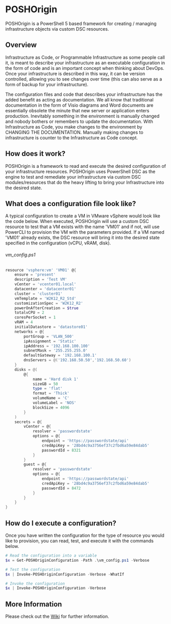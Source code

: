 # POSHOrigin
POSHOrigin is a PowerShell 5 based framework for creating / managing infrastructure objects via custom DSC resources.

## Overview
Infrastructure as Code, or Programmable Infrastructure as some people call it, is meant to describe your infrastructure as an executable configuration in the form of code and is an important concept when thinking about DevOps. Once your infrastructure is described in this way, it can be version controlled, allowing you to see changes over time (this can also serve as a form of backup for your infrastructure).

The configuration files and code that describes your infrastructure has the added benefit as acting as documentation. We all know that traditional documentation in the form of Visio diagrams and Word documents are essentially obsolete the minute that new server or application enters production. Inevitably something in the environment is manually changed and nobody bothers or remembers to update the documentation. With Infrastructure as Code, you make changes to the environment by CHANGING THE DOCUMENTATION. Manually making changes to infrastructure is counter to the Infrastructure as Code concept.

## How does it work?
POSHOrigin is a framework to read and execute the desired configuration of your infrastructure resources. POSHOrigin uses PowerShell DSC as the engine to test and remediate your infrastructure via custom DSC modules/resources that do the heavy lifting to bring your Infrastructure into the desired state.

## What does a configuration file look like?
A typical configuration to create a VM in VMware vSphere would look like the code below. When executed, POSHOrigin will use a custom DSC resource to test that a VM exists with the name 'VM01' and if not, will use PowerCLI to provision the VM with the parameters provided. If a VM named 'VM01' already exists, the DSC resource will bring it into the desired state specified in the configuration (vCPU, vRAM, disk).

###### vm_config.ps1
```PowerShell
resource 'vsphere:vm' 'VM01' @{
    ensure = 'present'
    description = 'Test VM'
    vCenter = 'vcenter01.local'
    datacenter = 'datacenter01'
    cluster = 'cluster01'
    vmTemplate = 'W2K12_R2_Std'
    customizationSpec = 'W2K12_R2'
    powerOnAfterCreation = $true
    totalvCPU = 2
    coresPerSocket = 1
    vRAM = 4
    initialDatastore = 'datastore01'
    networks = @{
        portGroup = 'VLAN_500'
        ipAssignment = 'Static'
        ipAddress = '192.168.100.100'
        subnetMask = '255.255.255.0'
        defaultGateway = '192.168.100.1'
        dnsServers = @('192.168.50.50','192.168.50.60')
    }
    disks = @(
        @{
            name = 'Hard disk 1'
            sizeGB = 50
            type = 'flat'
            format = 'Thick'
            volumeName = 'C'
            volumeLabel = 'NOS'
            blockSize = 4096
        }
    )
    secrets = @{            
        vCenter = @{
            resolver = 'passwordstate'
            options = @{
                endpoint = 'https://passwordstate/api'
                credApiKey = '28bd4c9a3756ef37c2fbd6a59e84dab5'
                passwordId = 8321
            }
        }
        guest = @{
            resolver = 'passwordstate'
            options = @{
                endpoint = 'https://passwordstate/api'
                credApiKey = '28bd4c9a3756ef37c2fbd6a59e84dab5'
                passwordId = 8472
            }
        }
    }
}
```

## How do I execute a configuration?
Once you have written the configuration for the type of resource you would like to provision, you can read, test, and execute it with the commands below.

```PowerShell
# Read the configuration into a variable
$x = Get-POSHOriginConfiguration -Path .\vm_config.ps1 -Verbose

# Test the configuration
$x | Invoke-POSHOriginConfiguration -Verbose -WhatIf

# Invoke the configuration
$x | Invoke-POSHOriginConfiguration -Verbose
```

## More Information
Please check out the [Wiki](https://github.com/devblackops/POSHOrigin/wiki) for further information.

